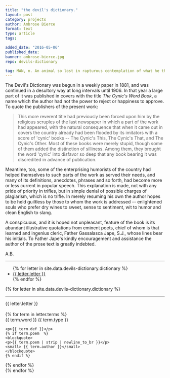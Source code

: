 ```yaml
---
title: "the devil's dictionary."
layout: post
category: projects
author: Ambrose Bierce
format: text
type: article
tags: 

added_date: "2016-05-06"
published_date: 
banner: ambrose-bierce.jpg 
repo: devils-dictionary

tag: MAN, n. An animal so lost in rapturous contemplation of what he thinks he is as to overlook what he indubitably ought to be. His chief occupation is extermination of other animals and his own species, which, however, multiplies with such insistent rapidity as to infest the whole habitable earth and Canada. 
---
```


The Devil's Dictionary was begun in a weekly paper in 1881, and was continued in a desultory way at long intervals until 1906. 
In that year a large part of it was published in covers with the title *The Cynic's Word Book*, a name which the author had not the power to reject or happiness to approve. 
To quote the publishers of the present work:

>This more reverent title had previously been forced upon him by the religious scruples of the last newspaper in which a part of the work had appeared, with the natural consequence that when it came out in covers the country already had been flooded by its imitators with a score of 'cynic' books -- The Cynic's This, The Cynic's That, and The Cynic's Other. Most of these books were merely stupid, though some of them added the distinction of silliness. Among them, they brought the word 'cynic' into disfavor so deep that any book bearing it was discredited in advance of publication.

Meantime, too, some of the enterprising humorists of the country had helped themselves to such parts of the work as served their needs, and many of its definitions, anecdotes, phrases and so forth, had become more or less current in popular speech. 
This explanation is made, not with any pride of priority in trifles, but in simple denial of possible charges of plagiarism, which is no trifle. 
In merely resuming his own the author hopes to be held guiltless by those to whom the work is addressed -- enlightened souls who prefer dry wines to sweet, sense to sentiment, wit to humor and clean English to slang.

A conspicuous, and it is hoped not unpleasant, feature of the book is its abundant illustrative quotations from eminent poets, chief of whom is that learned and ingenius cleric, Father Gassalasca Jape, S.J., whose lines bear his initials. 
To Father Jape's kindly encouragement and assistance the author of the prose text is greatly indebted.

A.B.

<hr>

<ul id="letter-filter" class="uk-subnav uk-subnav-pill uk-align-center uk-flex uk-flex-center">
{% for letter in site.data.devils-dictionary.dictionary %}
<li><a href="#section-{{ letter.letter }}">{{ letter.letter }}</a></li>
{% endfor %}
</ul>

{% for letter in site.data.devils-dictionary.dictionary %}
<hr>
<div class="uk-h2 uk-text-center" id="section-{{ letter.letter}}">{{ letter.letter }}</div>
<br>
<div class="uk-grid" data-uk-grid="{gutter:15, controls:'#letter-filter', animation:false}">
{% for term in letter.terms %}
<div data-uk-filter="{{ letter.letter }}" class="uk-width-1-1 uk-width-medium-1-1 uk-width-xlarge-1-2">
<div class="uk-panel uk-panel-box">
	<div class="uk-panel-title uk-panel-header">
	{{ term.word }} <span class="uk-float-right">{{ term.type }}</span>
	</div>

	<p>{{ term.def }}</p> 
	{% if term.poem  %} 
	<blockquote> 
	<p>{{ term.poem | strip | newline_to_br }}</p>
	<small> {{ term.author }}</small>
	</blockquote> 
	{% endif %}
</div>
</div>
{% endfor %}
</div>
{% endfor %}
